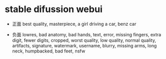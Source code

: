 # stable difussion webui

* 正面
best quality, masterpiece, a girl driving a car, benz car

* 负面
lowres, bad anatomy, bad hands, text, error, missing fingers, extra digit, fewer digits, cropped, worst quality, low quality, normal quality, artifacts, signature, watermark, username, blurry, missing arms, long neck, humpbacked, bad feet, nsfw
